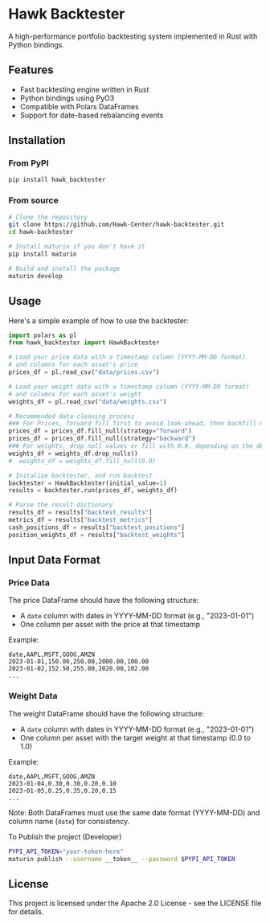 # Hawk Backtester

A high-performance portfolio backtesting system implemented in Rust with Python bindings.

## Features

- Fast backtesting engine written in Rust
- Python bindings using PyO3
- Compatible with Polars DataFrames 
- Support for date-based rebalancing events

## Installation

### From PyPI

```bash
pip install hawk_backtester
```

### From source

```bash
# Clone the repository
git clone https://github.com/Hawk-Center/hawk-backtester.git
cd hawk-backtester

# Install maturin if you don't have it
pip install maturin

# Build and install the package
maturin develop
```

## Usage

Here's a simple example of how to use the backtester:

```python
import polars as pl
from hawk_backtester import HawkBacktester

# Load your price data with a timestamp column (YYYY-MM-DD format)
# and columns for each asset's price
prices_df = pl.read_csv("data/prices.csv")

# Load your weight data with a timestamp column (YYYY-MM-DD format)
# and columns for each asset's weight
weights_df = pl.read_csv("data/weights.csv")

# Recommended data cleaning process
### For Prices, forward fill first to avoid look-ahead, then backfill missing data
prices_df = prices_df.fill_null(strategy="forward")
prices_df = prices_df.fill_null(strategy="backward")
### For weights, drop null values or fill with 0.0, depending on the desired behavior.
weights_df = weights_df.drop_nulls()
#  weights_df = weights_df.fill_null(0.0)

# Initalize backtester, and run backtest
backtester = HawkBacktester(initial_value=1)
results = backtester.run(prices_df, weights_df)

# Parse the result dictionary
results_df = results["backtest_results"]
metrics_df = results["backtest_metrics"]
cash_positions_df = results["backtest_positions"]
position_weights_df = results["backtest_weights"]
```

## Input Data Format

### Price Data

The price DataFrame should have the following structure:
- A `date` column with dates in YYYY-MM-DD format (e.g., "2023-01-01")
- One column per asset with the price at that timestamp

Example:
```
date,AAPL,MSFT,GOOG,AMZN
2023-01-01,150.00,250.00,2000.00,100.00
2023-01-02,152.50,255.00,2020.00,102.00
...
```

### Weight Data

The weight DataFrame should have the following structure:
- A `date` column with dates in YYYY-MM-DD format (e.g., "2023-01-01")
- One column per asset with the target weight at that timestamp (0.0 to 1.0)

Example:
```
date,AAPL,MSFT,GOOG,AMZN
2023-01-04,0.30,0.30,0.20,0.10
2023-01-05,0.25,0.35,0.20,0.15
...
```

Note: Both DataFrames must use the same date format (YYYY-MM-DD) and column name (`date`) for consistency.

To Publish the project (Developer)
```bash
PYPI_API_TOKEN="your-token-here"
maturin publish --username __token__ --password $PYPI_API_TOKEN
```

## License

This project is licensed under the Apache 2.0 License - see the LICENSE file for details.

